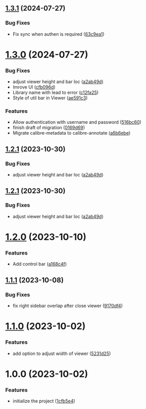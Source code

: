 ## [1.3.1](https://github.com/duydl/logseq-calibre-annotation/compare/v1.3.0...v1.3.1) (2024-07-27)


### Bug Fixes

* Fix sync when authen is required ([63c9ea1](https://github.com/duydl/logseq-calibre-annotation/commit/63c9ea114e0705903d28e3c4741e9674cdff6ea4))

# [1.3.0](https://github.com/duydl/logseq-calibre-annotation/compare/v1.2.0...v1.3.0) (2024-07-27)


### Bug Fixes

* adjust viewer height and bar loc ([a2ab49d](https://github.com/duydl/logseq-calibre-annotation/commit/a2ab49da367a84fdc213e65d4f14d1a592ee9720))
* Imrove UI ([cfb096d](https://github.com/duydl/logseq-calibre-annotation/commit/cfb096d2bbce277b95b8ccf538ff5f478deb951c))
* Library name with <space> lead to error ([c12fa25](https://github.com/duydl/logseq-calibre-annotation/commit/c12fa25a75678804e5b7e7cb89a5e3b939a540cd))
* Style of util bar in Viewer ([ae591c3](https://github.com/duydl/logseq-calibre-annotation/commit/ae591c30e2b286afdda7689318e385bf125a8d28))


### Features

* Allow authentication with username and password ([516bc60](https://github.com/duydl/logseq-calibre-annotation/commit/516bc601a673ab3f05725ef498b0f9357f2d3d4c))
* finish draft of migration ([0169d69](https://github.com/duydl/logseq-calibre-annotation/commit/0169d69e3b3e1856b8636a9d04db93e6055f9d56))
* Migrate calibre-metadata to calibre-annotate ([a6b6ebe](https://github.com/duydl/logseq-calibre-annotation/commit/a6b6ebe85168d43788246b11d9075a21a3ddb952))

## [1.2.1](https://github.com/duydl/logseq-calibre-annotation/compare/v1.2.0...v1.2.1) (2023-10-30)


### Bug Fixes

* adjust viewer height and bar loc ([a2ab49d](https://github.com/duydl/logseq-calibre-annotation/commit/a2ab49da367a84fdc213e65d4f14d1a592ee9720))

## [1.2.1](https://github.com/duydl/logseq-calibre-annotation/compare/v1.2.0...v1.2.1) (2023-10-30)


### Bug Fixes

* adjust viewer height and bar loc ([a2ab49d](https://github.com/duydl/logseq-calibre-annotation/commit/a2ab49da367a84fdc213e65d4f14d1a592ee9720))

# [1.2.0](https://github.com/duydl/logseq-calibre-annotation/compare/v1.1.1...v1.2.0) (2023-10-10)


### Features

* Add control bar ([a168c4f](https://github.com/duydl/logseq-calibre-annotation/commit/a168c4f9c33821e34c0599063e6d8bfdb6dce656))

## [1.1.1](https://github.com/duydl/logseq-calibre-annotation/compare/v1.1.0...v1.1.1) (2023-10-08)


### Bug Fixes

* fix right sidebar overlap after close viewer ([9170df4](https://github.com/duydl/logseq-calibre-annotation/commit/9170df4da4d67544a4fb17a9b63ea99ce5671a6d))

# [1.1.0](https://github.com/duydl/logseq-calibre-annotation/compare/v1.0.0...v1.1.0) (2023-10-02)


### Features

* add option to adjust width of viewer ([5231d25](https://github.com/duydl/logseq-calibre-annotation/commit/5231d252044b90edb62ad334044ceacc4028bc3c))

# 1.0.0 (2023-10-02)


### Features

* initialize the project ([1cfb5e4](https://github.com/duydl/logseq-calibre-annotation/commit/1cfb5e49bef83511d887f4d1314310f4b66d5c74))
